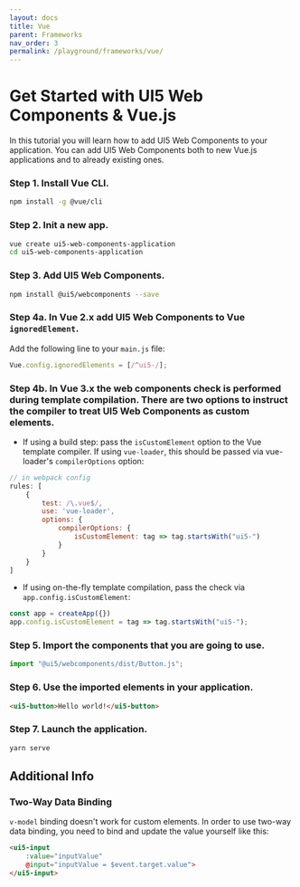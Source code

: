 ```yaml
---
layout: docs
title: Vue
parent: Frameworks
nav_order: 3
permalink: /playground/frameworks/vue/
---
```


# Get Started with UI5 Web Components & Vue.js

In this tutorial you will learn how to add UI5 Web Components to your application. You can add UI5 Web Components both to new Vue.js applications and to already existing ones.

### Step 1. Install Vue CLI.

```bash
npm install -g @vue/cli
```

### Step 2. Init a new app.

```bash
vue create ui5-web-components-application
cd ui5-web-components-application
```

### Step 3. Add UI5 Web Components.

```bash
npm install @ui5/webcomponents --save
```

### Step 4a. In Vue 2.x add UI5 Web Components to Vue `ignoredElement`.

Add the following line to your ```main.js``` file:

```js
Vue.config.ignoredElements = [/^ui5-/];
```

### Step 4b. In Vue 3.x the web components check is performed during template compilation. There are two options to instruct the compiler to treat UI5 Web Components as custom elements.

- If using a build step: pass the `isCustomElement` option to the Vue template compiler. If using `vue-loader`, this should be passed via vue-loader's `compilerOptions` option:

```js
// in webpack config
rules: [
	{
		test: /\.vue$/,
		use: 'vue-loader',
		options: {
			compilerOptions: {
				isCustomElement: tag => tag.startsWith("ui5-")
			}
		}
	}
]
```

- If using on-the-fly template compilation, pass the check via `app.config.isCustomElement`:

```js
const app = createApp({})
app.config.isCustomElement = tag => tag.startsWith("ui5-");
```
### Step 5. Import the components that you are going to use.

```js
import "@ui5/webcomponents/dist/Button.js";
```

### Step 6. Use the imported elements in your application.

```html
<ui5-button>Hello world!</ui5-button>
```

### Step 7. Launch the application.

```bash
yarn serve
```

## Additional Info

### Two-Way Data Binding

`v-model` binding doesn't work for custom elements. In order to use two-way data binding, you need to bind and update the value yourself like this:

```html
<ui5-input
	:value="inputValue"
	@input="inputValue = $event.target.value">
</ui5-input>
```
